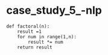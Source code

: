 

# case_study_5_-nlp

    def factoral(n):
        result =1
        for num in range(1,n):
            result *= num
        return result 
